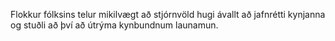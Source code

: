 Flokkur fólksins telur mikilvægt að stjórnvöld hugi ávallt að jafnrétti kynjanna og stuðli að því að útrýma kynbundnum launamun. 